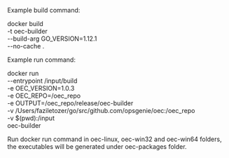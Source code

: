 Example build command:

docker build \
    -t oec-builder \
    --build-arg GO_VERSION=1.12.1 \
    --no-cache .

Example run command:

docker run \
 --entrypoint /input/build \
 -e OEC_VERSION=1.0.3 \
 -e OEC_REPO=/oec_repo \
 -e OUTPUT=/oec_repo/release/oec-builder \
 -v /Users/faziletozer/go/src/github.com/opsgenie/oec:/oec_repo \
 -v $(pwd):/input \
 oec-builder

Run docker run command in oec-linux, oec-win32 and oec-win64 folders, the executables will be generated under oec-packages folder.